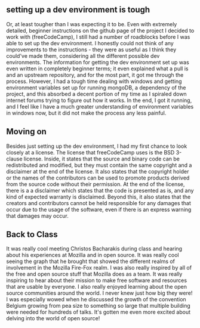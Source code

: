 setting up a dev environment is tough
-------------------------------------

Or, at least tougher than I was expecting it to be.  Even with extremely detailed, beginner instructions on the github page of the project I decided to work with (freeCodeCamp), I still had a number of roadblocks before I was able to set up the dev environment.  I honestly could not think of any improvements to the instructions - they were as useful as I think they could've made them, considering all the different possible dev environments.  The information for getting the dev environment set up was even written in completely beginner terms; it even explained what a pull is and an upstream repository, and for the most part, it got me through the process.  However, I had a tough time dealing with windows and getting environment variables set up for running mongoDB, a dependency of the project, and this absorbed a decent portion of my time as I spiraled down internet forums trying to figure out how it works.  In the end, I got it running, and I feel like I have a much greater understanding of environment variables in windows now, but it did not make the process any less painful.

Moving on
---------

Besides just setting up the dev environment, I had my first chance to look closely at a license.  The license that freeCodeCamp uses is the BSD 3-clause license.  Inside, it states that the source and binary code can be redistributed and modified, but they must contain the same copyright and a disclaimer at the end of the license.  It also states that the copyright holder or the names of the contributors can be used to promote products derived from the source code without their permission.  At the end of the license, there is a a disclaimer which states that the code is presented as is, and any kind of expected warranty is disclaimed.  Beyond this, it also states that the creators and contributors cannot be held responsible for any damages that occur due to the usage of the software, even if there is an express warning that damages may occur.

Back to Class
-------------

It was really cool meeting Christos Bacharakis during class and hearing about his experiences at Mozilla and in open source.  It was really cool seeing the graph that he brought that showed the different realms of involvement in the Mozilla Fire-Fox realm.  I was also really inspired by all of the free and open source stuff that Mozilla does as a team.  It was really inspiring to hear about their mission to make free software and resources that are usable by everyone.  I also really enjoyed learning about the open source communities around the world.  I never knew just how big they were!  I was especially wowed when he discussed the growth of the convention Belgium growing from pea size to something so large that multiple building were needed for hundreds of talks.  It's gotten me even more excited about delving into the world of open source!
